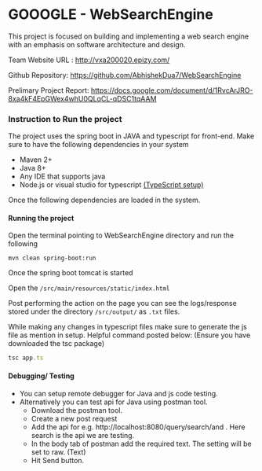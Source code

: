 # GOOOGLE - WebSearchEngine
This project is focused on building and implementing a web search engine with an emphasis on software architecture and design.


Team Website URL : http://vxa200020.epizy.com/ 


Github Repository: https://github.com/AbhishekDua7/WebSearchEngine


Prelimary Project Report: https://docs.google.com/document/d/1RvcArJRO-8xa4kF4EpGWex4whU0QLqCL-qDSC1tqAAM

### Instruction to Run the project

The project uses the spring boot in JAVA and typescript for front-end. 
Make sure to have the following dependencies in your system
- Maven 2+
- Java 8+
- Any IDE that supports java 
- Node.js or visual studio for typescript [(TypeScript setup)](https://www.typescriptlang.org/download)

Once the following dependencies are loaded in the system.

#### Running the project

Open the terminal pointing to WebSearchEngine directory and run the following
```mvn
mvn clean spring-boot:run
```

Once the spring boot tomcat is started

Open the `/src/main/resources/static/index.html`

Post performing the action on the page you can see the logs/response stored under the directory
`/src/output/` as `.txt` files.

While making any changes in typescript files make sure to generate the js file as mention in setup.
Helpful command posted below: (Ensure you have downloaded the tsc package)

```typescript 
tsc app.ts
```

#### Debugging/ Testing
- You can setup remote debugger for Java and js code testing.
- Alternatively you can test api for Java using postman tool. 
  - Download the postman tool.
  - Create a new post request
  - Add the api for e.g. http://localhost:8080/query/search/and  . Here search is the api we are testing.
  - In the body tab of postman add the required text. The setting will be set to raw. (Text)
  - Hit Send button.



